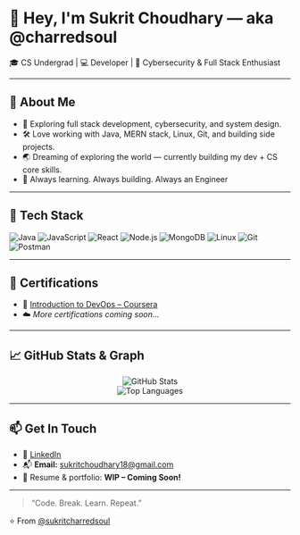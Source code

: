 # 👋 Hey, I'm Sukrit Choudhary — aka @charredsoul

🎓 CS Undergrad | 💻 Developer | 🔐 Cybersecurity & Full Stack Enthusiast

---

## 🚀 About Me
- 🧠 Exploring full stack development, cybersecurity, and system design.
- 🛠️ Love working with Java, MERN stack, Linux, Git, and building side projects.
- 🌏 Dreaming of exploring the world — currently building my dev + CS core skills.
- 💬 Always learning. Always building. Always an Engineer

---

## 🔧 Tech Stack
![Java](https://img.shields.io/badge/Java-ED8B00?style=flat&logo=java&logoColor=white)
![JavaScript](https://img.shields.io/badge/JavaScript-F7DF1E?style=flat&logo=javascript&logoColor=black)
![React](https://img.shields.io/badge/React-20232A?style=flat&logo=react&logoColor=61DAFB)
![Node.js](https://img.shields.io/badge/Node.js-339933?style=flat&logo=nodedotjs&logoColor=white)
![MongoDB](https://img.shields.io/badge/MongoDB-4EA94B?style=flat&logo=mongodb&logoColor=white)
![Linux](https://img.shields.io/badge/Linux-FCC624?style=flat&logo=linux&logoColor=black)
![Git](https://img.shields.io/badge/Git-F05032?style=flat&logo=git&logoColor=white)
![Postman](https://img.shields.io/badge/Postman-FF6C37?style=flat&logo=postman&logoColor=white)

---

## 📜 Certifications

- 📘 [Introduction to DevOps – Coursera](https://www.coursera.org/account/accomplishments/certificate/X54EDGP7LDRA)
- ☁️ *More certifications coming soon...*

---

## 📈 GitHub Stats & Graph

<p align="center">
  <img src="https://github-readme-stats.vercel.app/api?username=sukritcharredsoul&show_icons=true&theme=radical" alt="GitHub Stats" />
  <br/>
  <img src="https://github-readme-stats.vercel.app/api/top-langs/?username=sukritcharredsoul&layout=compact&theme=radical" alt="Top Languages" />
</p>

---

## 📫 Get In Touch

- 🔗 [LinkedIn](https://linkedin.com/in/sukrit-choudhary/)
- 📬 **Email:** [sukritchoudhary18@gmail.com](mailto:sukritchoudhary18@gmail.com)
- 💼 Resume & portfolio: **WIP – Coming Soon!**

---

> “Code. Break. Learn. Repeat.”

⭐️ From [@sukritcharredsoul](https://github.com/sukritcharredsoul)
